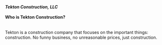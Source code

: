 <html>
  <head>
  </head>
    <bgcolor = "purple">
    <p><b><i>Tekton Construction, LLC</i><br />
    <br />
  Who is Tekton Construction?</b><br />
  <br/>
  <br/>
  Tekton is a construction company that focuses on the important things: construction. No funny business, no unreasonable prices, just construction.
    </p></bgcolor>
</html>
